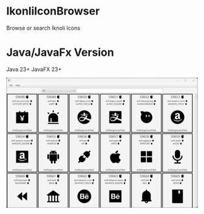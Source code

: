# IkonliIconBrowser
 Browse or search Iknoli Icons


# Java/JavaFx Version
 Java 23+
 JavaFX 23+


![Screenshot](Ikonli%20Icon%20Browser%20App/screenshot.png)
